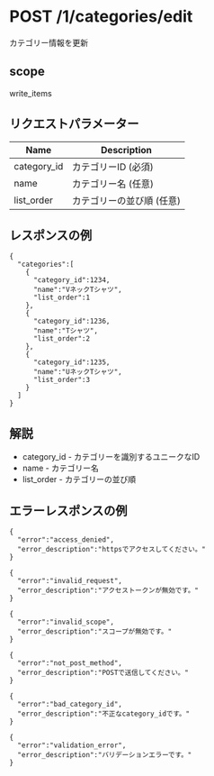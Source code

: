 # POST /1/categories/edit

カテゴリー情報を更新

## scope

write_items

## リクエストパラメーター

| Name        | Description               |
|-------------|---------------------------|
| category_id | カテゴリーID (必須)       |
| name        | カテゴリー名 (任意)       |
| list_order  | カテゴリーの並び順 (任意) |

## レスポンスの例

```
{
  "categories":[
    {
      "category_id":1234,
      "name":"VネックTシャツ",
      "list_order":1
    },
    {
      "category_id":1236,
      "name":"Tシャツ",
      "list_order":2
    },
    {
      "category_id":1235,
      "name":"UネックTシャツ",
      "list_order":3
    }
  ]
}
```

## 解説

* category_id - カテゴリーを識別するユニークなID
* name - カテゴリー名
* list_order - カテゴリーの並び順

## エラーレスポンスの例

```
{
  "error":"access_denied",
  "error_description":"httpsでアクセスしてください。"
}
```
```
{
  "error":"invalid_request",
  "error_description":"アクセストークンが無効です。"
}
```
```
{
  "error":"invalid_scope",
  "error_description":"スコープが無効です。"
}
```
```
{
  "error":"not_post_method",
  "error_description":"POSTで送信してください。"
}
```
```
{
  "error":"bad_category_id",
  "error_description":"不正なcategory_idです。"
}
```
```
{
  "error":"validation_error",
  "error_description":"バリデーションエラーです。"
}
```
